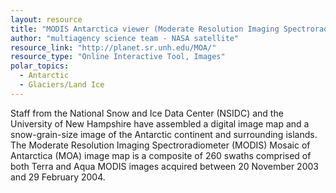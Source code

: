 ```yaml
---
layout: resource
title: "MODIS Antarctica viewer (Moderate Resolution Imaging Spectroradiometer) "
author: "multiagency science team - NASA satellite"
resource_link: "http://planet.sr.unh.edu/MOA/"
resource_type: "Online Interactive Tool, Images"
polar_topics:
  - Antarctic
  - Glaciers/Land Ice
---
```


Staff from the National Snow and Ice Data Center (NSIDC) and the University of New Hampshire have assembled a digital image map and a snow-grain-size image of the Antarctic continent and surrounding islands. The Moderate Resolution Imaging Spectroradiometer (MODIS) Mosaic of Antarctica (MOA) image map is a composite of 260 swaths comprised of both Terra and Aqua MODIS images acquired between 20 November 2003 and 29 February 2004.
